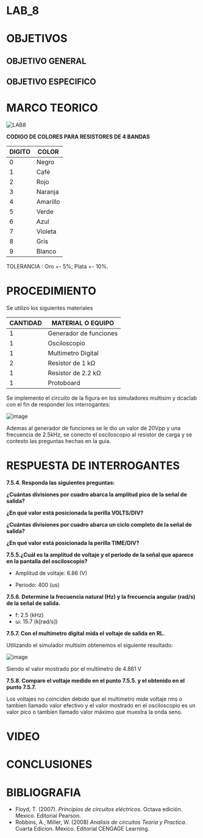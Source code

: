 # LAB_8


# OBJETIVOS

## OBJETIVO GENERAL 


## OBJETIVO ESPECIFICO



# MARCO TEORICO

![LAB8](https://user-images.githubusercontent.com/93361435/153976947-8bcd3e80-d3f3-489c-bec5-6e3f01f3edaf.jpg)

**CODIGO DE COLORES PARA RESISTORES DE 4 BANDAS** 

| DIGITO | COLOR |
|--------|------------|
| 0 | Negro |
| 1 | Café |
| 2 | Rojo |
| 3 | Naranja |
| 4 | Amarillo |
| 5 | Verde |
| 6 | Azul |
| 7 | Violeta |
| 8 | Gris |
| 9 | Blanco |

TOLERANCIA : Oro +- 5%; Plata +- 10%.



# PROCEDIMIENTO

Se utilizo los siguientes materiales 

| CANTIDAD | MATERIAL O EQUIPO |
|----------|-------------------------|
| 1 | Generador de funciones |
| 1 | Osciloscopio |
| 1 | Multimetro Digital |
| 2 | Resistor de 1 kΩ |
| 1 | Resistor de 2.2 kΩ |
| 1 | Protoboard |

Se implemento el circuito de la figura en los simuladores multisim y dcaclab con el fin de responder los interrogantes:
 
 ![image](https://user-images.githubusercontent.com/93361435/153975065-5e5eb582-471f-4fc4-b38c-a8571af0df29.png)

Ademas al generador de funciones se le dio un valor de 20Vpp y una frecuencia de 2.5kHz, se conecto el osciloscopio al resistor de carga y se contesto las preguntas hechas en la guia. 

# RESPUESTA DE INTERROGANTES

**7.5.4. Responda las siguientes preguntas:**

**¿Cuántas divisiones por cuadro abarca la amplitud pico de la señal de salida?**

**¿En qué valor está posicionada la perilla VOLTS/DIV?** 

**¿Cuántas divisiones por cuadro abarca un ciclo completo de la señal de salida?**

**¿En qué valor está posicionada la perilla TIME/DIV?**

**7.5.5.¿Cuál es la amplitud de voltaje y el periodo de la señal que aparece en la pantalla
del osciloscopio?**

- Amplitud de voltaje: 6.86 (V)

- Periodo: 400 (us)

**7.5.6. Determine la frecuencia natural (Hz) y la frecuencia angular (rad/s) de la señal de
salida.**

- f: 2.5 (kHz)
- ω:  15.7 (k[rad/s])

**7.5.7. Con el multímetro digital mida el voltaje de salida en RL.**

Utilizando el simulador multisim obtenemos el siguiente resultado: 

![image](https://user-images.githubusercontent.com/93361435/153975396-4e4de91b-cab9-44eb-bd3b-4f5027c4f783.png)

Siendo el valor mostrado por el multimetro de 4.861 V

**7.5.8. Compare el voltaje medido en el punto 7.5.5. y el obtenido en el punto 7.5.7.**

Los voltajes no coinciden debido que el multimetro mide voltaje rms o tambien llamado valor efectivo y el valor mostrado en el osciloscopio es un valor pico o tambien llamado valor máximo que muestra la onda seno.



# VIDEO


# CONCLUSIONES


# BIBLIOGRAFIA

- Floyd, T. (2007). *Principios de circuitos eléctricos*. Octava edición. Mexico. Editorial Pearson.
- Robbins, A., Miller, W. (2008) *Analisis de circuitos Teoria y Practica*. Cuarta Edicion. Mexico. Editorial CENGAGE Learning.
